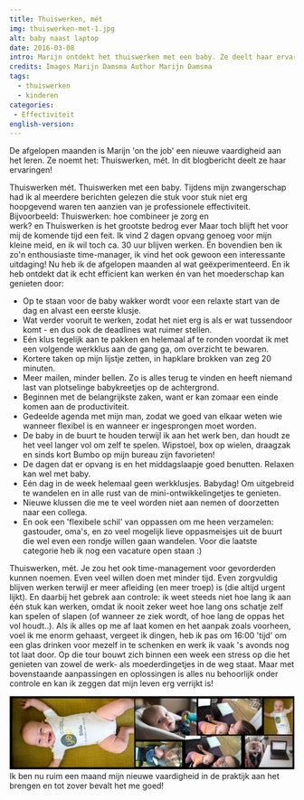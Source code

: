 ```yaml
---
title: Thuiswerken, mét
img: thuiswerken-met-1.jpg
alt: baby naast laptop
date: 2016-03-08
intro: Marijn ontdekt het thuiswerken met een baby. Ze deelt haar ervaringen, en die zijn positief.
credits: Images Marijn Damsma Author Marijn Damsma
tags: 
  - thuiswerken
  - kinderen
categories:
 - Effectiviteit
english-version:
---
```


De afgelopen maanden is Marijn 'on the job' een nieuwe vaardigheid aan het leren. Ze noemt het: Thuiswerken, mét. In dit blogbericht deelt ze haar ervaringen! 

Thuiswerken mét. Thuiswerken met een baby. Tijdens mijn zwangerschap had ik al meerdere berichten gelezen die stuk voor stuk niet erg hoopgevend waren ten aanzien van je professionele effectiviteit. Bijvoorbeeld: Thuiswerken: hoe combineer je zorg en werk? en Thuiswerken is het grootste bedrog ever Maar toch blijft het voor mij de komende tijd een feit. Ik vind 2 dagen opvang genoeg voor mijn kleine meid, en ik wil toch ca. 30 uur blijven werken. En bovendien ben ik zo'n enthousiaste time-manager, ik vind het ook gewoon een interessante uitdaging! Nu heb ik de afgelopen maanden al wat geëxperimenteerd. En ik heb ontdekt dat ik echt efficient kan werken én van het moederschap kan genieten door:  

* Op te staan voor de baby wakker wordt voor een relaxte start van de dag en alvast een eerste klusje.
* Wat verder vooruit te werken, zodat het niet erg is als er wat tussendoor komt - en dus ook de deadlines wat ruimer stellen.
* Eén klus tegelijk aan te pakken en helemaal af te ronden voordat ik met een volgende werkklus aan de gang ga, om overzicht te bewaren.
* Kortere taken op mijn lijstje zetten, in hapklare brokken van zeg 20 minuten.
* Meer mailen, minder bellen. Zo is alles terug te vinden en heeft niemand last van plotselinge babykreetjes op de achtergrond.
* Beginnen met de belangrijkste zaken, want er kan zomaar een einde komen aan de productiviteit.
* Gedeelde agenda met mijn man, zodat we goed van elkaar weten wie wanneer flexibel is en wanneer er ingesprongen moet worden.
* De baby in de buurt te houden terwijl ik aan het werk ben, dan houdt ze het veel langer vol om zelf te spelen. Wipstoel, box op wielen, draagzak en sinds kort Bumbo op mijn bureau zijn favorieten!
* De dagen dat er opvang is en het middagslaapje goed benutten. Relaxen kan wel met baby.
* Eén dag in de week helemaal geen werkklusjes. Babydag! Om uitgebreid te wandelen en in alle rust van de mini-ontwikkelingetjes te genieten.
* Nieuwe klussen die me te veel worden niet aan nemen of doorzetten naar een collega.
* En ook een 'flexibele schil' van oppassen om me heen verzamelen: gastouder, oma's, en zo veel mogelijk lieve oppasmeisjes uit de buurt die wel even een rondje willen gaan wandelen. Voor die laatste categorie heb ik nog een vacature open staan :)

Thuiswerken, mét. Je zou het ook time-management voor gevorderden kunnen noemen. Even veel willen doen met minder tijd. Even zorgvuldig blijven werken terwijl er meer afleiding (en meer troep) is (die altijd urgent lijkt). En daarbij het gebrek aan controle: ik weet steeds niet hoe lang ik aan één stuk kan werken, omdat ik nooit zeker weet hoe lang ons schatje zelf kan spelen of slapen (of wanneer ze ziek wordt, of hoe lang de oppas het vol houdt..). Als ik alles op me af laat komen en het aanpak zoals voorheen, voel ik me enorm gehaast, vergeet ik dingen, heb ik pas om 16:00 'tijd' om een glas drinken voor mezelf in te schenken en werk ik vaak 's avonds nog tot laat door. Op die tour bouwt zich binnen een week een stress op die het genieten van zowel de werk- als moederdingetjes in de weg staat. Maar met bovenstaande aanpassingen en oplossingen is alles nu behoorlijk onder controle en kan ik zeggen dat mijn leven erg verrijkt is!

![Thuiswerken](./thuiswerken-met-2.png) Ik ben nu ruim een maand mijn nieuwe vaardigheid in de praktijk aan het brengen en tot zover bevalt het me goed!